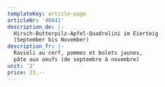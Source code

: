 ```yaml
---
templateKey: article-page
articleNr: '40041'
description_de: |-
  Hirsch-Butterpilz-Apfel-Quadrolini im Eierteig
  (September bis November)
description_fr: |-
  Ravioli au cerf, pommes et bolets jaunes, 
  pâte aux oeufs (de septembre à novembre)
unit: '2'
price: 23.--
---
```



